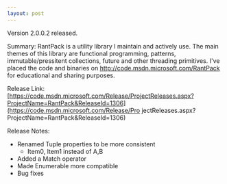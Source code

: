 ```yaml
---
layout: post
---
```

Version 2.0.0.2 released.

Summary: RantPack is a utility library I maintain and actively use.  The main themes of this library are functional programming, patterns, immutable/pressitent collections, future and other threading primitives.  I've placed the code and binaries on <http://code.msdn.microsoft.com/RantPack> for educational and sharing purposes.

Release Link: [https://code.msdn.microsoft.com/Release/ProjectReleases.aspx?ProjectName=RantPack&ReleaseId=1306](https://code.msdn.microsoft.com/Release/Pro jectReleases.aspx?ProjectName=RantPack&ReleaseId=1306)

Release Notes:

  * Renamed Tuple properties to be more consistent
    * Item0, Item1 instead of A,B
  * Added a Match operator
  * Made Enumerable more compatible
  * Bug fixes

